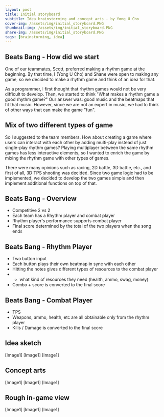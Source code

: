 ```yaml
---
layout: post
title: Initial storyboard
subtitle: Idea brainstorming and concept arts - by Yong U Cho
cover-img: /assets/img/initial_storyboard.PNG
thumbnail-img: /assets/img/initial_storyboard.PNG
share-img: /assets/img/initial_storyboard.PNG
tags: [brainstorming, idea]
---
```


## Beats Bang - How did we start
One of our teammates, Scott, preferred making a rhythm game at the beginning. By that time, I (Yong U Cho) and Shane were open to making any game, so we decided to make a rhythm game and think of an idea for that.

As a programmer, I first thought that rhythm games would not be very difficult to develop. Then, we started to think "What makes a rhythm game a good rhythm game?" Our answer was: good music and the beatmaps that fit that music. However, since we are not an expert in music, we had to think of other ways that can make the game "fun".

## Mix of two different types of game
So I suggested to the team members. How about creating a game where users can interact with each other by adding multi-play instead of just single-play rhythm games? Playing multiplayer between the same rhythm games has less interactive elements, so I wanted to enrich the game by mixing the rhythm game with other types of games.  
  
There were many opinions such as racing, 2D battle, 3D battle, etc., and first of all, 3D TPS shooting was decided. Since two game logic had to be implemented, we decided to develop the two games simple and then implement additional functions on top of that.

## Beats Bang - Overview
 - Competitive 2 vs 2
 - Each team has a Rhythm player and combat player 
 - Rhythm player's performance supports combat player
 - Final score determined by the total of the two players when the song ends 

## Beats Bang - Rhythm Player
- Two button input
- Each button plays their own beatmap in sync with each other
- Hitting the notes gives different types of resources to the combat player 
-  * what kind of resources they need (health, ammo, swag, money)
- Combo + score is converted to the final score

## Beats Bang - Combat Player
- TPS 
- Weapons, ammo, health, etc are all obtainable only from the rhythm player
- Kills / Damage is converted to the final score

## Idea sketch
[Image1]
[Image1]
[Image1]

## Concept arts
[Image1]
[Image1]
[Image1]

## Rough in-game view
[Image1]
[Image1]
[Image1]



